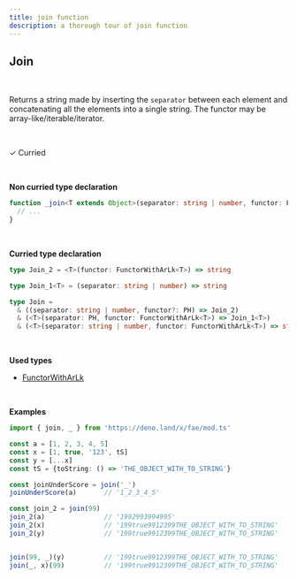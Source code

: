 ```yaml
---
title: join function
description: a thorough tour of join function
---
```


## Join

<br>

Returns a string made by inserting the `separator` between each element and concatenating all the elements into a single string.
The functor may be array-like/iterable/iterator.

<br>

&check; Curried

<br>

**Non curried type declaration**
```typescript
function _join<T extends Object>(separator: string | number, functor: FunctorWithArLk<T>): string {
  // ...
}
```
<br>

**Curried type declaration**

```typescript
type Join_2 = <T>(functor: FunctorWithArLk<T>) => string

type Join_1<T> = (separator: string | number) => string

type Join =
  & ((separator: string | number, functor?: PH) => Join_2)
  & (<T>(separator: PH, functor: FunctorWithArLk<T>) => Join_1<T>)
  & (<T>(separator: string | number, functor: FunctorWithArLk<T>) => string)
```

<br>

**Used types**
* [FunctorWithArLk](/types/FunctorWithArLk)

<br>

**Examples**
```typescript
import { join, _ } from 'https://deno.land/x/fae/mod.ts'

const a = [1, 2, 3, 4, 5]
const x = [1, true, '123', tS]
const y = [...x]
const tS = {toString: () => 'THE_OBJECT_WITH_TO_STRING'}

const joinUnderScore = join('_')
joinUnderScore(a)       // '1_2_3_4_5'

const join_2 = join(99)
join_2(a)               // '1992993994995'
join_2(x)               // '199true9912399THE_OBJECT_WITH_TO_STRING'
join_2(y)               // '199true9912399THE_OBJECT_WITH_TO_STRING'


join(99, _)(y)          // '199true9912399THE_OBJECT_WITH_TO_STRING'
join(_, x)(99)          // '199true9912399THE_OBJECT_WITH_TO_STRING'
```